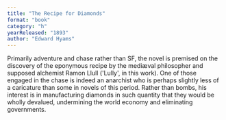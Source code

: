 ```yaml
---
title: "The Recipe for Diamonds"
format: "book"
category: "h"
yearReleased: "1893"
author: "Edward Hyams"
---
```

Primarily adventure and chase rather than SF, the novel is premised on the discovery of the eponymous recipe by the mediæval philosopher and supposed alchemist Ramon Llull ('Lully', in this work). One of those engaged in the chase is indeed an anarchist who is perhaps slightly less of a caricature than some in novels of this period. Rather than bombs, his interest is in manufacturing diamonds in such quantity that they would be wholly devalued, undermining the world economy and eliminating governments.

